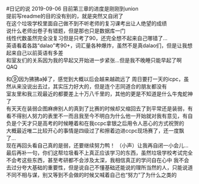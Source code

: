 #日记的说
2019-09-06
目前第三章的进度是刚刚到union  
提前写readme的目的没有别的，就是突然又自闭了  
在这个垃圾学校里面自己做不到不听老师的复习课考出让人绝望的成绩  
说什么老师出卷子有错题，但是那也只是数据库一门  
线性代数虽然完全没复习但是只考了90，还完全想不起来自己哪错了...  
英语看着各路“dalao”考90+，词汇量各种爆炸，虽然不是真dalao们，但是让我想起来自己以前英语有多差  
和室友们的关系因为我的早起又开始进一步紧张...但是我不晚睡只能早起了啊QAQ  
  
和⑨因为狒狒a掉了，感觉到大概以后会越来越疏远了
周日要打一天的icpc，虽然从来没说出去过，其实压力好大的，但是连个志同道合的朋友都没有  
室友里和我三观最近的都要差上十万八千里的，其他的更是不知道是什么牛鬼蛇神了  
有天天在装弱企图麻痹别人的真到了比赛的时候却又缩回去了到平常还是装弱，有看不得别人努力的表里不一而且我至今不明白为什么他一开始就对我有意见，有自负是个天才只是高考的时候睡着和在我ccpc拿银之后用令人恶心的方式祝贺的  
大概最近唯二比较开心的事情是四级过了和擦着边进ccpc现场赛了，还一度飘了...  
现在再回头看自己真的是弱，还要继续努力鸭！
（小声）让我再自闭一小会儿...
最后再补一句，你们这帮垃圾看不上真正应该学习的东西，虽然垃圾学校考试完全不会考这些东西，甚至考研都不会涉及太深，我相信真正的学问自在心中
我不会去过分夸大基础的重要性，但是说自己不懂基础还能说的理所当然的人，只能说道不同不相与谋，别又等到不会做的时候又喊着自己也“努力”了为什么之类的

